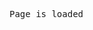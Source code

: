 
<webui-condition data-subscribe="page-loaded">
    <pre><webui-flex column>Page is loaded</webui-flex></pre>
    <pre slot="invalid"><webui-loading-bar indeterminate theme="info" height="5"></webui-loading-bar></pre>
</webui-condition>
